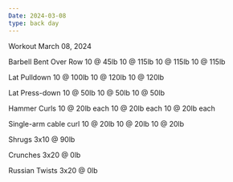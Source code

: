 ```yaml
---
Date: 2024-03-08
type: back day
---
```

Workout March 08, 2024

Barbell Bent Over Row
10 @ 45lb
10 @ 115lb
10 @ 115lb
10 @ 115lb

Lat Pulldown
10 @ 100lb
10 @ 120lb
10 @ 120lb

Lat Press-down
10 @ 50lb
10 @ 50lb
10 @ 50lb

Hammer Curls
10 @ 20lb each
10 @ 20lb each
10 @ 20lb each

Single-arm cable curl
10 @ 20lb
10 @ 20lb
10 @ 20lb

Shrugs
3x10 @ 90lb

Crunches
3x20 @ 0lb

Russian Twists
3x20 @ 0lb